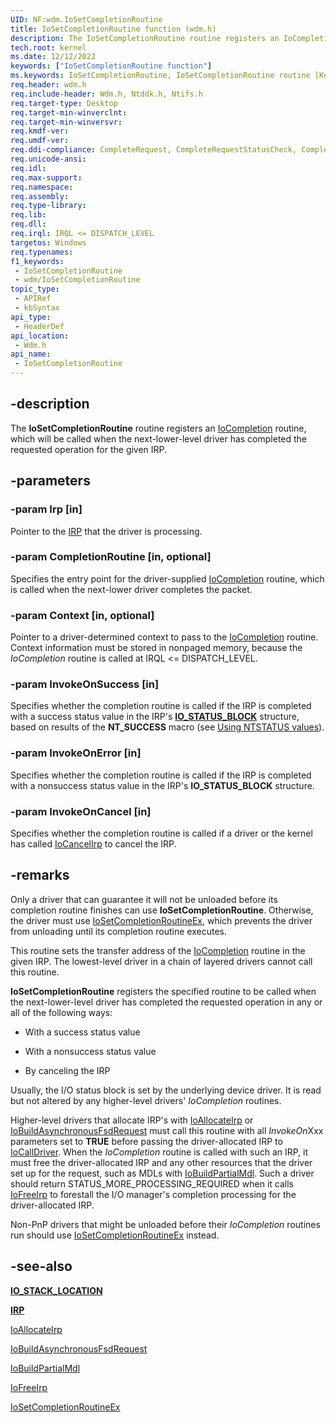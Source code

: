 ```yaml
---
UID: NF:wdm.IoSetCompletionRoutine
title: IoSetCompletionRoutine function (wdm.h)
description: The IoSetCompletionRoutine routine registers an IoCompletion routine, which will be called when the next-lower-level driver has completed the requested operation for the given IRP.
tech.root: kernel
ms.date: 12/12/2022
keywords: ["IoSetCompletionRoutine function"]
ms.keywords: IoSetCompletionRoutine, IoSetCompletionRoutine routine [Kernel-Mode Driver Architecture], k104_cbc51352-796e-4b64-9725-7d8a08c4aea9.xml, kernel.iosetcompletionroutine, wdm/IoSetCompletionRoutine
req.header: wdm.h
req.include-header: Wdm.h, Ntddk.h, Ntifs.h
req.target-type: Desktop
req.target-min-winverclnt:
req.target-min-winversvr: 
req.kmdf-ver: 
req.umdf-ver: 
req.ddi-compliance: CompleteRequest, CompleteRequestStatusCheck, CompletionRoutineRegistered, IoAllocateForward, IoAllocateIrpSignalEventInCompletion, IoAllocateIrpSignalEventInCompletion2, IoAllocateIrpSignalEventInCompletion3, IoAllocateIrpSignalEventInCompletionTimeout, IoBuildFsdForward, IoBuildFsdIrpSignalEventInCompletion, IoBuildFsdIrpSignalEventInCompletion2, IoBuildFsdIrpSignalEventInCompletion3, IoBuildFsdIrpSignalEventInCompletionTimeout, IoSetCompletionRoutineNonPnpDriver, LowerDriverReturn, MarkPower, MarkPowerDown, MarkQueryRelations, MarkStartDevice, PendedCompletedRequest, SignalEventInCompletion, SignalEventInCompletion2, SignalEventInCompletion3, StartDeviceWait, StartDeviceWait3, SetCompletionRoutineFromDispatch, IoFreeIrp
req.unicode-ansi: 
req.idl: 
req.max-support: 
req.namespace: 
req.assembly: 
req.type-library: 
req.lib: 
req.dll: 
req.irql: IRQL <= DISPATCH_LEVEL
targetos: Windows
req.typenames: 
f1_keywords:
 - IoSetCompletionRoutine
 - wdm/IoSetCompletionRoutine
topic_type:
 - APIRef
 - kbSyntax
api_type:
 - HeaderDef
api_location:
 - Wdm.h
api_name:
 - IoSetCompletionRoutine
---
```


## -description

The **IoSetCompletionRoutine** routine registers an [IoCompletion](/windows-hardware/drivers/ddi/wdm/nc-wdm-io_completion_routine) routine, which will be called when the next-lower-level driver has completed the requested operation for the given IRP.

## -parameters

### -param Irp [in]

Pointer to the [IRP](/windows-hardware/drivers/ddi/wdm/ns-wdm-_irp) that the driver is processing.

### -param CompletionRoutine [in, optional]

Specifies the entry point for the driver-supplied [IoCompletion](/windows-hardware/drivers/ddi/wdm/nc-wdm-io_completion_routine) routine, which is called when the next-lower driver completes the packet.

### -param Context [in, optional]

Pointer to a driver-determined context to pass to the [IoCompletion](/windows-hardware/drivers/ddi/wdm/nc-wdm-io_completion_routine) routine. Context information must be stored in nonpaged memory, because the *IoCompletion* routine is called at IRQL <= DISPATCH_LEVEL.

### -param InvokeOnSuccess [in]

Specifies whether the completion routine is called if the IRP is completed with a success status value in the IRP's [**IO_STATUS_BLOCK**](/windows-hardware/drivers/ddi/wdm/ns-wdm-_io_status_block) structure, based on results of the **NT_SUCCESS** macro (see [Using NTSTATUS values](/windows-hardware/drivers/kernel/using-ntstatus-values)).

### -param InvokeOnError [in]

Specifies whether the completion routine is called if the IRP is completed with a nonsuccess status value in the IRP's **IO_STATUS_BLOCK** structure.

### -param InvokeOnCancel [in]

Specifies whether the completion routine is called if a driver or the kernel has called [IoCancelIrp](/windows-hardware/drivers/ddi/wdm/nf-wdm-iocancelirp) to cancel the IRP.

## -remarks

Only a driver that can guarantee it will not be unloaded before its completion routine finishes can use **IoSetCompletionRoutine**. Otherwise, the driver must use [IoSetCompletionRoutineEx](/windows-hardware/drivers/ddi/wdm/nf-wdm-iosetcompletionroutineex), which prevents the driver from unloading until its completion routine executes.

This routine sets the transfer address of the [IoCompletion](/windows-hardware/drivers/ddi/wdm/nc-wdm-io_completion_routine) routine in the given IRP. The lowest-level driver in a chain of layered drivers cannot call this routine.

**IoSetCompletionRoutine** registers the specified routine to be called when the next-lower-level driver has completed the requested operation in any or all of the following ways:

- With a success status value

- With a nonsuccess status value

- By canceling the IRP

Usually, the I/O status block is set by the underlying device driver. It is read but not altered by any higher-level drivers' *IoCompletion* routines.

Higher-level drivers that allocate IRP's with [IoAllocateIrp](/windows-hardware/drivers/ddi/wdm/nf-wdm-ioallocateirp) or [IoBuildAsynchronousFsdRequest](/windows-hardware/drivers/ddi/wdm/nf-wdm-iobuildasynchronousfsdrequest) must call this routine with all *InvokeOn*Xxx parameters set to **TRUE** before passing the driver-allocated IRP to [IoCallDriver](/windows-hardware/drivers/ddi/wdm/nf-wdm-iocalldriver). When the *IoCompletion* routine is called with such an IRP, it must free the driver-allocated IRP and any other resources that the driver set up for the request, such as MDLs with [IoBuildPartialMdl](/windows-hardware/drivers/ddi/wdm/nf-wdm-iobuildpartialmdl). Such a driver should return STATUS_MORE_PROCESSING_REQUIRED when it calls [IoFreeIrp](/windows-hardware/drivers/devtest/storport-iofreeirp) to forestall the I/O manager's completion processing for the driver-allocated IRP.

Non-PnP drivers that might be unloaded before their *IoCompletion* routines run should use [IoSetCompletionRoutineEx](/windows-hardware/drivers/ddi/wdm/nf-wdm-iosetcompletionroutineex) instead.

## -see-also

[**IO_STACK_LOCATION**](/windows-hardware/drivers/ddi/wdm/ns-wdm-_io_stack_location)

[**IRP**](/windows-hardware/drivers/ddi/wdm/ns-wdm-_irp)

[IoAllocateIrp](/windows-hardware/drivers/ddi/wdm/nf-wdm-ioallocateirp)

[IoBuildAsynchronousFsdRequest](/windows-hardware/drivers/ddi/wdm/nf-wdm-iobuildasynchronousfsdrequest)

[IoBuildPartialMdl](/windows-hardware/drivers/ddi/wdm/nf-wdm-iobuildpartialmdl)

[IoFreeIrp](/windows-hardware/drivers/devtest/storport-iofreeirp)

[IoSetCompletionRoutineEx](/windows-hardware/drivers/ddi/wdm/nf-wdm-iosetcompletionroutineex)
